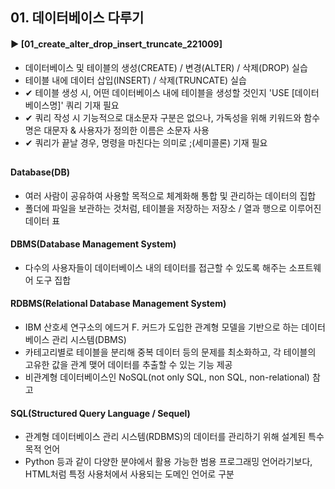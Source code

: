 ####  
## 01. 데이터베이스 다루기  
#### ► [01_create_alter_drop_insert_truncate_221009]  
- 데이터베이스 및 테이블의 생성(CREATE) / 변경(ALTER) / 삭제(DROP) 실습
- 테이블 내에 데이터 삽입(INSERT) / 삭제(TRUNCATE) 실습
- ✔︎ 테이블 생성 시, 어떤 데이터베이스 내에 테이블을 생성할 것인지 'USE [데이터베이스명]' 쿼리 기재 필요  
- ✔︎ 쿼리 작성 시 기능적으로 대소문자 구분은 없으나, 가독성을 위해 키워드와 함수명은 대문자 & 사용자가 정의한 이름은 소문자 사용
- ✔︎ 쿼리가 끝날 경우, 명령을 마친다는 의미로 ;(세미콜론) 기재 필요  
##  
#### Database(DB)  
- 여러 사람이 공유하여 사용할 목적으로 체계화해 통합 및 관리하는 데이터의 집합
- 폴더에 파일을 보관하는 것처럼, 테이블을 저장하는 저장소 / 열과 행으로 이루어진 데이터 표  
####  
#### DBMS(Database Management System)  
- 다수의 사용자들이 데이터베이스 내의 테이터를 접근할 수 있도록 해주는 소프트웨어 도구 집합  
####  
#### RDBMS(Relational Database Management System)  
- IBM 산호세 연구소의 에드거 F. 커드가 도입한 관계형 모델을 기반으로 하는 데이터베이스 관리 시스템(DBMS)  
- 카테고리별로 테이블을 분리해 중복 데이터 등의 문제를 최소화하고, 각 테이블의 고유한 값을 관계 맺어 데이터를 추출할 수 있는 기능 제공  
- 비관계형 데이터베이스인 NoSQL(not only SQL, non SQL, non-relational) 참고  
####  
#### SQL(Structured Query Language / Sequel)  
- 관계형 데이터베이스 관리 시스템(RDBMS)의 데이터를 관리하기 위해 설계된 특수 목적 언어  
- Python 등과 같이 다양한 분야에서 활용 가능한 범용 프로그래밍 언어라기보다, HTML처럼 특정 사용처에서 사용되는 도메인 언어로 구분  
####  
